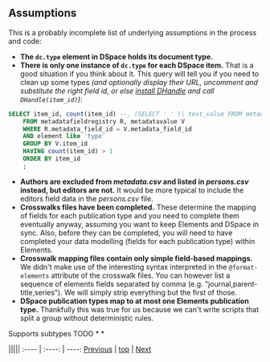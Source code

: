 ﻿## Assumptions

This is a probably incomplete list of underlying assumptions in the process and code:

* **The `dc.type` element in DSpace holds its document type.**
* **There is only one instance of `dc.type` for each DSpace item.** That is a good situation if you think about it. This query will tell you if you need to clean up some types _(and optionally display their URL, uncomment and substitute the right field id, or else [install DHandle](http://gist.github.com/LincolnUniLTL/10611972) and call `DHandle(item_id)`)_:
```SQL
SELECT item_id, count(item_id) --, (SELECT ' ' || text_value FROM metadatavalue WHERE metadata_field_id=25 AND item_id=V.item_id) AS handle
	FROM metadatafieldregistry R, metadatavalue V 
	WHERE R.metadata_field_id = V.metadata_field_id 
	AND element like 'type'
	GROUP BY V.item_id
	HAVING count(item_id) > 1
	ORDER BY item_id
	;
```
* **Authors are excluded from _metadata.csv_ and listed in _persons.csv_ instead, but editors are not.** It would be more typical to include the editors field data in the _persons.csv_ file.
* **Crosswalks files have been completed.** These determine the mapping of fields for each publication type and you need to complete them eventually anyway, assuming you want to keep Elements and DSpace in sync. Also, before they can be completed, you will need to have completed your data modelling (fields for each publication type) within Elements.
* **Crosswalk mapping files contain only simple field-based mappings.** We didn't make use of the interesting syntax interpreted in the `@format-elements` attribute of the crosswalk files. You can however list a sequence of elements fields separated by comma (e.g. "journal,parent-title,series"). We will simply strip everything but the first of those.
* **DSpace publication types map to at most one Elements publication type.** Thankfully this was true for us because we can't write scripts that split a group without deterministic rules.

Supports subtypes TODO * *

|||||
:---- | :----: | ----:
[Previous](overview.md "Our implementation") | [top](README.md) | [Next](requirements.md "Requirements")